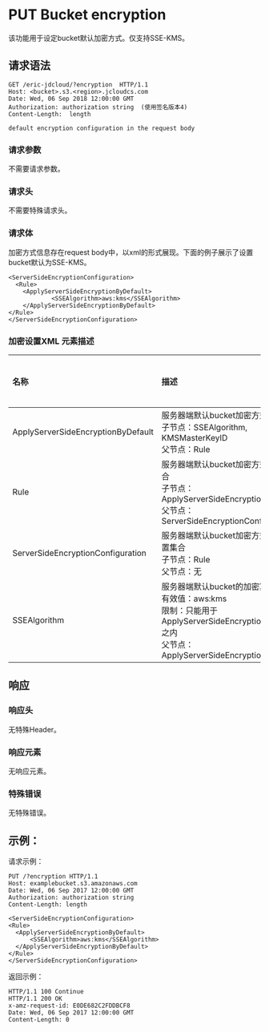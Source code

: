 # PUT  Bucket encryption
 该功能用于设定bucket默认加密方式。仅支持SSE-KMS。
 
## 请求语法
 
```
GET /eric-jdcloud/?encryption  HTTP/1.1
Host: <bucket>.s3.<region>.jcloudcs.com
Date: Wed, 06 Sep 2018 12:00:00 GMT
Authorization: authorization string  (使用签名版本4)
Content-Length:  length 

default encryption configuration in the request body

```
###  请求参数

不需要请求参数。

###  请求头

不需要特殊请求头。

###  请求体
加密方式信息存在request body中，以xml的形式展现。下面的例子展示了设置bucket默认为SSE-KMS。

```
<ServerSideEncryptionConfiguration>
  <Rule>
    <ApplyServerSideEncryptionByDefault>
            <SSEAlgorithm>aws:kms</SSEAlgorithm>
    </ApplyServerSideEncryptionByDefault>
</Rule>
</ServerSideEncryptionConfiguration>

```

### 加密设置XML 元素描述

|名称|描述|是否必须|
|:-|:-|:-|
|ApplyServerSideEncryptionByDefault|服务器端默认bucket加密方式的集合<br>子节点：SSEAlgorithm, KMSMasterKeyID<br>父节点：Rule|是|
|Rule|服务器端默认bucket加密方式的配置集合<br>子节点：ApplyServerSideEncryptionByDefault<br>父节点：ServerSideEncryptionConfiguration|是|
|ServerSideEncryptionConfiguration|服务器端默认bucket加密方式的具体配置集合<br>子节点：Rule<br>父节点：无|是|
|SSEAlgorithm|服务器端默认bucket的加密算法<br>有效值：aws:kms<br>限制：只能用于ApplyServerSideEncryptionByDefault之内<br>父节点：ApplyServerSideEncryptionByDefault|是|

## 响应

### 响应头

 无特殊Header。
 
### 响应元素

 无响应元素。

 ### 特殊错误
  
  无特殊错误。
  
## 示例：

请求示例：
  ```
PUT /?encryption HTTP/1.1
Host: examplebucket.s3.amazonaws.com
Date: Wed, 06 Sep 2017 12:00:00 GMT
Authorization: authorization string
Content-Length: length

<ServerSideEncryptionConfiguration>
  <Rule>
    <ApplyServerSideEncryptionByDefault>
        <SSEAlgorithm>aws:kms</SSEAlgorithm>
    </ApplyServerSideEncryptionByDefault>
</Rule>
</ServerSideEncryptionConfiguration>

  ```
 返回示例：
 
   ```
HTTP/1.1 100 Continue
HTTP/1.1 200 OK
x-amz-request-id: E0DE682C2FDDBCF8
Date: Wed, 06 Sep 2017 12:00:00 GMT
Content-Length: 0

  ```
  
 
  
  
  
  


